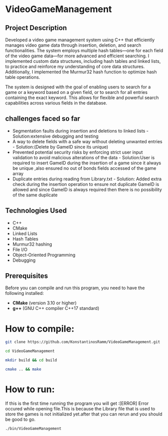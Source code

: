 # VideoGameManagement

## Project Description
Developed a video game management system using C++ that efficiently manages video game data through insertion, deletion, and search functionalities. The system employs multiple hash tables—one for each field of the video game data—for more advanced and efficient searching. I implemented custom data structures, including hash tables and linked lists, to practice and reinforce my understanding of core data structures. Additionally, I implemented the Murmur32 hash function to optimize hash table operations.

The system is designed with the goal of enabling users to search for a game or a keyword based on a given field, or to search for all entries containing the exact keyword. This allows for flexible and powerful search capabilities across various fields in the database.


## challenges faced so far
* Segmentation faults during insertion and deletions to linked lists  -  Solution:extensive debugging and testing 
* A way to delete fields with a safe way without deleting unwanted entries  -  Solution:(Delete by GameID since its unique)
* Prevented potential security risks by enforcing strict user input validation to avoid malicious alterations of the data  -  Solution:User is required to insert GameID during the insertion of a game since it always be unique ,also ensured no out of bonds fields accessed of the game array
* Duplicate entries during reading from Library.txt  -  Solution: Added extra check during the insertion operation to ensure not duplicate GameID is allowed and since GameID is always required then there is no possibility of the same duplicate

## Technologies Used
* C++
* CMake
* Linked Lists
* Hash Tables
* Murmur32 hashing
* File I/O
* Object-Oriented Programming
* Debugging


## Prerequisites
Before you can compile and run this program, you need to have the following installed:
- **CMake** (version 3.10 or higher)
- **g++** (GNU C++ compiler C++17 standard)
# How to compile:
```bash
git clone https://github.com/KonstantinosRamm/VideoGameManagement.git
```

```bash
cd VideoGameManagement
```

```bash
mkdir build && cd build
```

```bash
cmake .. && make
```

# How to run:
If this is the first time running the program you will get :[ERROR] Error occured while opening file.This is because the Library file that is used to store the games is not initialized yet.after that you can rerun and you should be good to go.

```bash
./bin/VideoGameManagement
```







